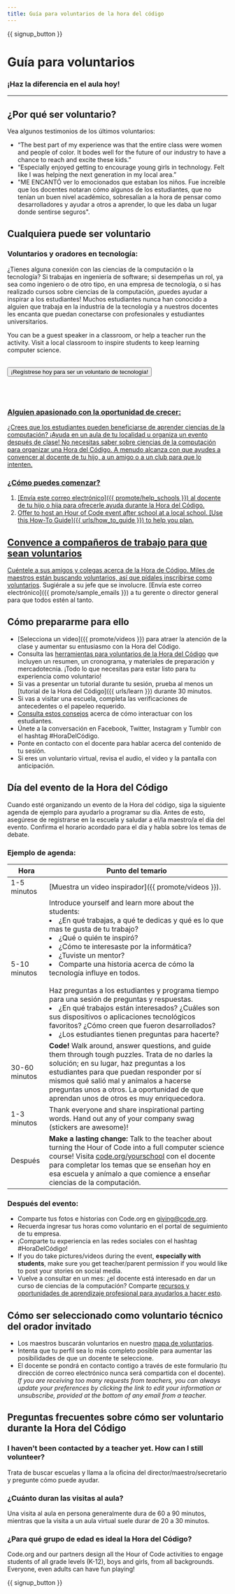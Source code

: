 ```yaml
---
title: Guía para voluntarios de la hora del código
---
```


{{ signup_button }}

# Guía para voluntarios
### ¡Haz la diferencia en el aula hoy!

***

## ¿Por qué ser voluntario?
Vea algunos testimonios de los últimos voluntarios:

- “The best part of my experience was that the entire class were women and people of color. It bodes well for the future of our industry to have a chance to reach and excite these kids.”
- “Especially enjoyed getting to encourage young girls in technology. Felt like I was helping the next generation in my local area.”
- "ME ENCANTÓ ver lo emocionados que estaban los niños. Fue increíble que los docentes notaran cómo algunos de los estudiantes, que no tenían un buen nivel académico, sobresalían a la hora de pensar como desarrolladores y ayudar a otros a aprender, lo que les daba un lugar donde sentirse seguros".

## Cualquiera puede ser voluntario
### Voluntarios y oradores en tecnología:
¿Tienes alguna conexión con las ciencias de la computación o la tecnología? Si trabajas en ingeniería de software; si desempeñas un rol, ya sea como ingeniero o de otro tipo, en una empresa de tecnología, o si has realizado cursos sobre ciencias de la computación, ¡puedes ayudar a inspirar a los estudiantes! Muchos estudiantes nunca han conocido a alguien que trabaja en la industria de la tecnología y a nuestros docentes les encanta que puedan conectarse con profesionales y estudiantes universitarios.

You can be a guest speaker in a classroom, or help a teacher run the activity. Visit a local classroom to inspire students to keep learning computer science.
<br>
<br>

<a href="https://code.org/volunteer"><button>¡Regístrese hoy para ser un voluntario de tecnología!</button>

<br>
<br>

### Alguien apasionado con la oportunidad de crecer:
¿Crees que los estudiantes pueden beneficiarse de aprender ciencias de la computación? ¡Ayuda en un aula de tu localidad u organiza un evento después de clase! No necesitas saber sobre ciencias de la computación para organizar una Hora del Código. A menudo alcanza con que ayudes a convencer al docente de tu hijo, a un amigo o a un club para que lo intenten.

### ¿Cómo puedes comenzar?

1. [Envía este correo electrónico]({{ promote/help_schools }}) al docente de tu hijo o hija para ofrecerle ayuda durante la Hora del Código.
2. Offer to host an Hour of Code event after school at a local school. [Use this How-To Guide]({{ urls/how_to_guide }}) to help you plan.

## Convence a compañeros de trabajo para que sean voluntarios
Cuéntele a sus amigos y colegas acerca de la Hora de Código. Miles de maestros están buscando voluntarios, así que pídales [inscribirse como voluntarios](https://code.org/volunteer). Sugiérale a su jefe que se involucre. [Envía este correo electrónico]({{ promote/sample_emails }}) a tu gerente o director general para que todos estén al tanto.

## Cómo prepararme para ello
- [Selecciona un video]({{ promote/videos }}) para atraer la atención de la clase y aumentar su entusiasmo con la Hora del Código.
- Consulta las [herramientas para voluntarios de la Hora del Código](/files/hoc-volunteer-toolkit.pdf) que incluyen un resumen, un cronograma, y materiales de preparación y mercadotecnia. ¡Todo lo que necesitas para estar listo para tu experiencia como voluntario!
- Si vas a presentar un tutorial durante tu sesión, prueba al menos un [tutorial de la Hora del Código]({{ urls/learn }}) durante 30 minutos.
- Si vas a visitar una escuela, completa las verificaciones de antecedentes o el papeleo requerido.
- [Consulta estos consejos](https://code.org/files/CSTT_Volunteers.pdf) acerca de cómo interactuar con los estudiantes.
- Únete a la conversación en Facebook, Twitter, Instagram y Tumblr con el hashtag #HoraDelCódigo.
- Ponte en contacto con el docente para hablar acerca del contenido de tu sesión.
- Si eres un voluntario virtual, revisa el audio, el video y la pantalla con anticipación.

## Día del evento de la Hora del Código
Cuando esté organizando un evento de la Hora del código, siga la siguiente agenda de ejemplo para ayudarlo a programar su día. Antes de esto, asegúrese de registrarse en la escuela y saludar a el/la maestro/a el día del evento. Confirma el horario acordado para el día y habla sobre los temas de debate.

### Ejemplo de agenda:

| Hora          | Punto del temario                                                                                                                                                                                                                                                                                                                                                                                          |
| ------------- | ---------------------------------------------------------------------------------------------------------------------------------------------------------------------------------------------------------------------------------------------------------------------------------------------------------------------------------------------------------------------------------------------------------- |
| 1-5 minutos   | [Muestra un video inspirador]({{ promote/videos }}).                                                                                                                                                                                                                                                                                                                                                       |
| 5-10 minutos  | Introduce yourself and learn more about the students: </ul><li>¿En qué trabajas, a qué te dedicas y qué es lo que mas te gusta de tu trabajo?</li><li>¿Qué o quién te inspiró?</li><li>¿Cómo te interesaste por la informática?</li><li>¿Tuviste un mentor?</li><li>Comparte una historia acerca de cómo la tecnología influye en todos.</li><br>Haz preguntas a los estudiantes y programa tiempo para una sesión de preguntas y respuestas.</br> <li> ¿En qué trabajos están interesados? ¿Cuáles son sus dispositivos o aplicaciones tecnológicos favoritos? ¿Cómo creen que fueron desarrollados? </li><li> ¿Los estudiantes tienen preguntas para hacerte?</ul> |
| 30-60 minutos | **Code!** Walk around, answer questions, and guide them through tough puzzles. Trata de no darles la solución; en su lugar, haz preguntas a los estudiantes para que puedan responder por sí mismos qué salió mal y anímalos a hacerse preguntas unos a otros. La oportunidad de que aprendan unos de otros es muy enriquecedora.                                                                          |
| 1-3 minutos   | Thank everyone and share inspirational parting words. Hand out any of your company swag (stickers are awesome)!                                                                                                                                                                                                                                                                                            |
| Después       | **Make a lasting change:** Talk to the teacher about turning the Hour of Code into a full computer science course! Visita [code.org/yourschool](https://code.org/yourschool) con el docente para completar los temas que se enseñan hoy en esa escuela y anímalo a que comience a enseñar ciencias de la computación.                                                                                      |

### Después del evento:
- Comparte tus fotos e historias con Code.org en giving@code.org.
- Recuerda ingresar tus horas como voluntario en el portal de seguimiento de tu empresa.
- ¡Comparte tu experiencia en las redes sociales con el hashtag #HoraDelCódigo!
- If you do take pictures/videos during the event, **especially with students**, make sure you get teacher/parent permission if you would like to post your stories on social media.
- Vuelve a consultar en un mes: ¿el docente está interesado en dar un curso de ciencias de la computación? Comparte [recursos y oportunidades de aprendizaje profesional para ayudarlos a hacer esto](https://code.org/yourschool).

## Cómo ser seleccionado como voluntario técnico del orador invitado
- Los maestros buscarán voluntarios en nuestro [mapa de voluntarios](https://code.org/volunteer/local).
- Intenta que tu perfil sea lo más completo posible para aumentar las posibilidades de que un docente te seleccione.
- El docente se pondrá en contacto contigo a través de este formulario (tu dirección de correo electrónico nunca será compartida con el docente). *If you are receiving too many requests from teachers, you can always update your preferences by clicking the link to edit your information or unsubscribe, provided at the bottom of any email from a teacher.*

## Preguntas frecuentes sobre cómo ser voluntario durante la Hora del Código

### I haven't been contacted by a teacher yet. How can I still volunteer?
Trata de buscar escuelas y llama a la oficina del director/maestro/secretario y pregunte cómo puede ayudar.

### ¿Cuánto duran las visitas al aula?
Una visita al aula en persona generalmente dura de 60 a 90 minutos, mientras que la visita a un aula virtual suele durar de 20 a 30 minutos.

### ¿Para qué grupo de edad es ideal la Hora del Código?
Code.org and our partners design all the Hour of Code activities to engage students of all grade levels (K-12), boys and girls, from all backgrounds. Everyone, even adults can have fun playing!



{{ signup_button }}

